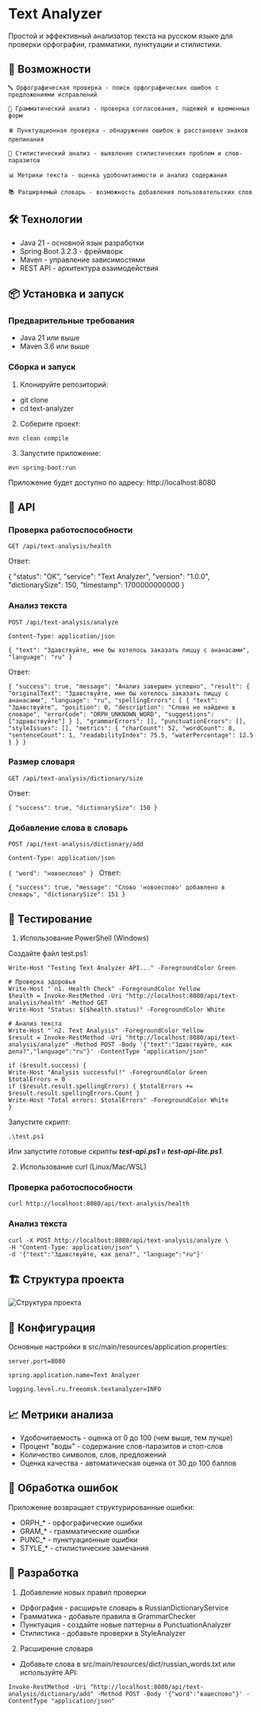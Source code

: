 # Text Analyzer

Простой и эффективный анализатор текста на русском языке для проверки орфографии, грамматики, пунктуации и стилистики.

## 🚀 Возможности

    🔤 Орфографическая проверка - поиск орфографических ошибок с предложениями исправлений

    📝 Грамматический анализ - проверка согласования, падежей и временных форм

    ⏸️ Пунктуационная проверка - обнаружение ошибок в расстановке знаков препинания

    🎨 Стилистический анализ - выявление стилистических проблем и слов-паразитов

    📊 Метрики текста - оценка удобочитаемости и анализ содержания

    📚 Расширяемый словарь - возможность добавления пользовательских слов

## 🛠 Технологии

- Java 21 - основной язык разработки
- Spring Boot 3.2.3 - фреймворк
- Maven - управление зависимостями
- REST API - архитектура взаимодействия

## 📦 Установка и запуск

### Предварительные требования

- Java 21 или выше
- Maven 3.6 или выше

### Сборка и запуск

1. Клонируйте репозиторий:

- git clone <repository-url>
- cd text-analyzer

2. Соберите проект:

`mvn clean compile`

3. Запустите приложение:

`mvn spring-boot:run`

Приложение будет доступно по адресу: http://localhost:8080

## 📡 API

### Проверка работоспособности

`GET /api/text-analysis/health`

Ответ:

{
"status": "OK",
"service": "Text Analyzer",
"version": "1.0.0",
"dictionarySize": 150,
"timestamp": 1700000000000
}

### Анализ текста

`POST /api/text-analysis/analyze`

`Content-Type: application/json`

`{
"text": "Здавствуйте, мне бы хотелось заказать пиццу с ананасами",
"language": "ru"
}`

Ответ:

`{
"success": true,
"message": "Анализ завершен успешно",
"result": {
"originalText": "Здавствуйте, мне бы хотелось заказать пиццу с ананасами",
"language": "ru",
"spellingErrors": [
{
"text": "Здавствуйте",
"position": 0,
"description": "Слово не найдено в словаре",
"errorCode": "ORPH_UNKNOWN_WORD",
"suggestions": ["здравствуйте"]
}
],
"grammarErrors": [],
"punctuationErrors": [],
"styleIssues": [],
"metrics": {
"charCount": 52,
"wordCount": 8,
"sentenceCount": 1,
"readabilityIndex": 75.5,
"waterPercentage": 12.5
}
}
}`

### Размер словаря

`GET /api/text-analysis/dictionary/size`

Ответ:

`{
"success": true,
"dictionarySize": 150
}`

### Добавление слова в словарь

`POST /api/text-analysis/dictionary/add`

`Content-Type: application/json`

`{
"word": "новоеслово"
}
`
Ответ:

`{
"success": true,
"message": "Слово 'новоеслово' добавлено в словарь",
"dictionarySize": 151
}`

## 🧪 Тестирование
1. Использование PowerShell (Windows)

Создайте файл test.ps1:

    Write-Host "Testing Text Analyzer API..." -ForegroundColor Green

    # Проверка здоровья
    Write-Host "`n1. Health Check" -ForegroundColor Yellow
    $health = Invoke-RestMethod -Uri "http://localhost:8080/api/text-analysis/health" -Method GET
    Write-Host "Status: $($health.status)" -ForegroundColor White

    # Анализ текста
    Write-Host "`n2. Text Analysis" -ForegroundColor Yellow
    $result = Invoke-RestMethod -Uri "http://localhost:8080/api/text-analysis/analyze" -Method POST -Body '{"text":"Здавствуйте, как дела?","language":"ru"}' -ContentType "application/json"

    if ($result.success) {
    Write-Host "Analysis successful!" -ForegroundColor Green
    $totalErrors = 0
    if ($result.result.spellingErrors) { $totalErrors += $result.result.spellingErrors.Count }
    Write-Host "Total errors: $totalErrors" -ForegroundColor White
    }

Запустите скрипт:

`.\test.ps1`

Или запустите готовые скрипты _**test-api.ps1**_ и _**test-api-lite.ps1**_. 

2. Использование curl (Linux/Mac/WSL)

### Проверка работоспособности
    curl http://localhost:8080/api/text-analysis/health

### Анализ текста
    curl -X POST http://localhost:8080/api/text-analysis/analyze \
    -H "Content-Type: application/json" \
    -d '{"text":"Здавствуйте, как дела?", "language":"ru"}'

## 🏗 Структура проекта

![Структура проекта](src/main/resources/structure.png)

## 🔧 Конфигурация

Основные настройки в src/main/resources/application.properties:

    server.port=8080

    spring.application.name=Text Analyzer

    logging.level.ru.freeomsk.textanalyzer=INFO

## 📈 Метрики анализа

- Удобочитаемость - оценка от 0 до 100 (чем выше, тем лучше)
- Процент "воды" - содержание слов-паразитов и стоп-слов
- Количество символов, слов, предложений
- Оценка качества - автоматическая оценка от 30 до 100 баллов

## 🐛 Обработка ошибок

Приложение возвращает структурированные ошибки:

- ORPH_* - орфографические ошибки
- GRAM_* - грамматические ошибки
- PUNC_* - пунктуационные ошибки
- STYLE_* - стилистические замечания

## 🤝 Разработка

1. Добавление новых правил проверки

- Орфография - расширьте словарь в RussianDictionaryService
- Грамматика - добавьте правила в GrammarChecker
- Пунктуация - создайте новые паттерны в PunctuationAnalyzer
- Стилистика - добавьте проверки в StyleAnalyzer

2. Расширение словаря
- Добавьте слова в src/main/resources/dict/russian_words.txt или используйте API:

`Invoke-RestMethod -Uri "http://localhost:8080/api/text-analysis/dictionary/add" -Method POST -Body '{"word":"вашеслово"}' -ContentType "application/json"`
